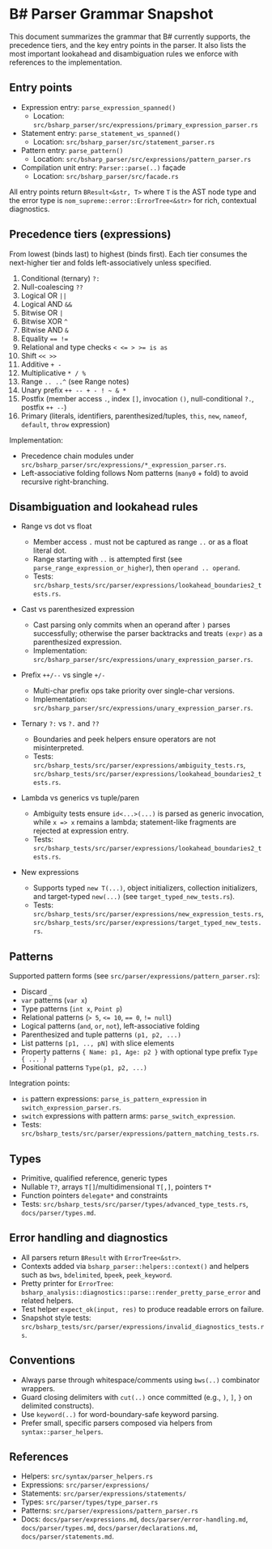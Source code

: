 # B# Parser Grammar Snapshot

This document summarizes the grammar that B# currently supports, the precedence tiers, and the key entry points in the parser. It also lists the most important lookahead and disambiguation rules we enforce with references to the implementation.

## Entry points

- Expression entry: `parse_expression_spanned()`
  - Location: `src/bsharp_parser/src/expressions/primary_expression_parser.rs`
- Statement entry: `parse_statement_ws_spanned()`
  - Location: `src/bsharp_parser/src/statement_parser.rs`
- Pattern entry: `parse_pattern()`
  - Location: `src/bsharp_parser/src/expressions/pattern_parser.rs`
- Compilation unit entry: `Parser::parse(..)` façade
  - Location: `src/bsharp_parser/src/facade.rs`

All entry points return `BResult<&str, T>` where `T` is the AST node type and the error type is `nom_supreme::error::ErrorTree<&str>` for rich, contextual diagnostics.

## Precedence tiers (expressions)

From lowest (binds last) to highest (binds first). Each tier consumes the next-higher tier and folds left-associatively unless specified.

1. Conditional (ternary) `?:`
2. Null-coalescing `??`
3. Logical OR `||`
4. Logical AND `&&`
5. Bitwise OR `|`
6. Bitwise XOR `^`
7. Bitwise AND `&`
8. Equality `== !=`
9. Relational and type checks `< <= > >= is as`
10. Shift `<< >>`
11. Additive `+ -`
12. Multiplicative `* / %`
13. Range `.. ..^` (see Range notes)
14. Unary prefix `++ -- + - ! ~ & *`
15. Postfix (member access `.`, index `[]`, invocation `()`, null-conditional `?.`, postfix `++ --`)
16. Primary (literals, identifiers, parenthesized/tuples, `this`, `new`, `nameof`, `default`, `throw` expression)

Implementation:
- Precedence chain modules under `src/bsharp_parser/src/expressions/*_expression_parser.rs`.
- Left-associative folding follows Nom patterns (`many0` + fold) to avoid recursive right-branching.

## Disambiguation and lookahead rules

- Range vs dot vs float
  - Member access `.` must not be captured as range `..` or as a float literal dot.
  - Range starting with `..` is attempted first (see `parse_range_expression_or_higher`), then `operand .. operand`.
  - Tests: `src/bsharp_tests/src/parser/expressions/lookahead_boundaries2_tests.rs`.

- Cast vs parenthesized expression
  - Cast parsing only commits when an operand after `)` parses successfully; otherwise the parser backtracks and treats `(expr)` as a parenthesized expression.
  - Implementation: `src/bsharp_parser/src/expressions/unary_expression_parser.rs`.

- Prefix `++/--` vs single `+/-`
  - Multi-char prefix ops take priority over single-char versions.
  - Implementation: `src/bsharp_parser/src/expressions/unary_expression_parser.rs`.

- Ternary `?:` vs `?.` and `??`
  - Boundaries and peek helpers ensure operators are not misinterpreted.
  - Tests: `src/bsharp_tests/src/parser/expressions/ambiguity_tests.rs`, `src/bsharp_tests/src/parser/expressions/lookahead_boundaries2_tests.rs`.

- Lambda vs generics vs tuple/paren
  - Ambiguity tests ensure `id<...>(...)` is parsed as generic invocation, while `x => x` remains a lambda; statement-like fragments are rejected at expression entry.
  - Tests: `src/bsharp_tests/src/parser/expressions/lookahead_boundaries2_tests.rs`.

- New expressions
  - Supports typed `new T(...)`, object initializers, collection initializers, and target-typed `new(...)` (see `target_typed_new_tests.rs`).
  - Tests: `src/bsharp_tests/src/parser/expressions/new_expression_tests.rs`, `src/bsharp_tests/src/parser/expressions/target_typed_new_tests.rs`.

## Patterns

Supported pattern forms (see `src/parser/expressions/pattern_parser.rs`):
- Discard `_`
- `var` patterns (`var x`)
- Type patterns (`int x`, `Point p`)
- Relational patterns (`> 5`, `<= 10`, `== 0`, `!= null`)
- Logical patterns (`and`, `or`, `not`), left-associative folding
- Parenthesized and tuple patterns `(p1, p2, ...)`
- List patterns `[p1, .., pN]` with slice elements
- Property patterns `{ Name: p1, Age: p2 }` with optional type prefix `Type { ... }`
- Positional patterns `Type(p1, p2, ...)`

Integration points:
- `is` pattern expressions: `parse_is_pattern_expression` in `switch_expression_parser.rs`.
- `switch` expressions with pattern arms: `parse_switch_expression`.
- Tests: `src/bsharp_tests/src/parser/expressions/pattern_matching_tests.rs`.

## Types

- Primitive, qualified reference, generic types
- Nullable `T?`, arrays `T[]`/multidimensional `T[,]`, pointers `T*`
- Function pointers `delegate*` and constraints
- Tests: `src/bsharp_tests/src/parser/types/advanced_type_tests.rs`, `docs/parser/types.md`.

## Error handling and diagnostics

- All parsers return `BResult` with `ErrorTree<&str>`.
- Contexts added via `bsharp_parser::helpers::context()` and helpers such as `bws`, `bdelimited`, `bpeek`, `peek_keyword`.
- Pretty printer for `ErrorTree`: `bsharp_analysis::diagnostics::parse::render_pretty_parse_error` and related helpers.
- Test helper `expect_ok(input, res)` to produce readable errors on failure.
- Snapshot style tests: `src/bsharp_tests/src/parser/expressions/invalid_diagnostics_tests.rs`.

## Conventions

- Always parse through whitespace/comments using `bws(..)` combinator wrappers.
- Guard closing delimiters with `cut(..)` once committed (e.g., `)`, `]`, `}` on delimited constructs).
- Use `keyword(..)` for word-boundary-safe keyword parsing.
- Prefer small, specific parsers composed via helpers from `syntax::parser_helpers`.

## References

- Helpers: `src/syntax/parser_helpers.rs`
- Expressions: `src/parser/expressions/`
- Statements: `src/parser/expressions/statements/`
- Types: `src/parser/types/type_parser.rs`
- Patterns: `src/parser/expressions/pattern_parser.rs`
- Docs: `docs/parser/expressions.md`, `docs/parser/error-handling.md`, `docs/parser/types.md`, `docs/parser/declarations.md`, `docs/parser/statements.md`.
